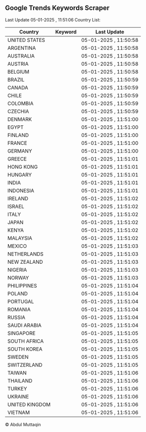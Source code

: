 
## Google Trends Keywords Scraper

Last Update 05-01-2025 , 11:51:06
Country List:

| Country | Keyword | Last Update |
| --- | --- | --- |
| UNITED STATES |  | 05-01-2025 , 11:50:58 |
| ARGENTINA |  | 05-01-2025 , 11:50:58 |
| AUSTRALIA |  | 05-01-2025 , 11:50:58 |
| AUSTRIA |  | 05-01-2025 , 11:50:58 |
| BELGIUM |  | 05-01-2025 , 11:50:58 |
| BRAZIL |  | 05-01-2025 , 11:50:59 |
| CANADA |  | 05-01-2025 , 11:50:59 |
| CHILE |  | 05-01-2025 , 11:50:59 |
| COLOMBIA |  | 05-01-2025 , 11:50:59 |
| CZECHIA |  | 05-01-2025 , 11:50:59 |
| DENMARK |  | 05-01-2025 , 11:51:00 |
| EGYPT |  | 05-01-2025 , 11:51:00 |
| FINLAND |  | 05-01-2025 , 11:51:00 |
| FRANCE |  | 05-01-2025 , 11:51:00 |
| GERMANY |  | 05-01-2025 , 11:51:00 |
| GREECE |  | 05-01-2025 , 11:51:01 |
| HONG KONG |  | 05-01-2025 , 11:51:01 |
| HUNGARY |  | 05-01-2025 , 11:51:01 |
| INDIA |  | 05-01-2025 , 11:51:01 |
| INDONESIA |  | 05-01-2025 , 11:51:01 |
| IRELAND |  | 05-01-2025 , 11:51:02 |
| ISRAEL |  | 05-01-2025 , 11:51:02 |
| ITALY |  | 05-01-2025 , 11:51:02 |
| JAPAN |  | 05-01-2025 , 11:51:02 |
| KENYA |  | 05-01-2025 , 11:51:02 |
| MALAYSIA |  | 05-01-2025 , 11:51:02 |
| MEXICO |  | 05-01-2025 , 11:51:03 |
| NETHERLANDS |  | 05-01-2025 , 11:51:03 |
| NEW ZEALAND |  | 05-01-2025 , 11:51:03 |
| NIGERIA |  | 05-01-2025 , 11:51:03 |
| NORWAY |  | 05-01-2025 , 11:51:03 |
| PHILIPPINES |  | 05-01-2025 , 11:51:04 |
| POLAND |  | 05-01-2025 , 11:51:04 |
| PORTUGAL |  | 05-01-2025 , 11:51:04 |
| ROMANIA |  | 05-01-2025 , 11:51:04 |
| RUSSIA |  | 05-01-2025 , 11:51:04 |
| SAUDI ARABIA |  | 05-01-2025 , 11:51:04 |
| SINGAPORE |  | 05-01-2025 , 11:51:05 |
| SOUTH AFRICA |  | 05-01-2025 , 11:51:05 |
| SOUTH KOREA |  | 05-01-2025 , 11:51:05 |
| SWEDEN |  | 05-01-2025 , 11:51:05 |
| SWITZERLAND |  | 05-01-2025 , 11:51:05 |
| TAIWAN |  | 05-01-2025 , 11:51:06 |
| THAILAND |  | 05-01-2025 , 11:51:06 |
| TURKEY |  | 05-01-2025 , 11:51:06 |
| UKRAINE |  | 05-01-2025 , 11:51:06 |
| UNITED KINGDOM |  | 05-01-2025 , 11:51:06 |
| VIETNAM |  | 05-01-2025 , 11:51:06 |

© Abdul Muttaqin
